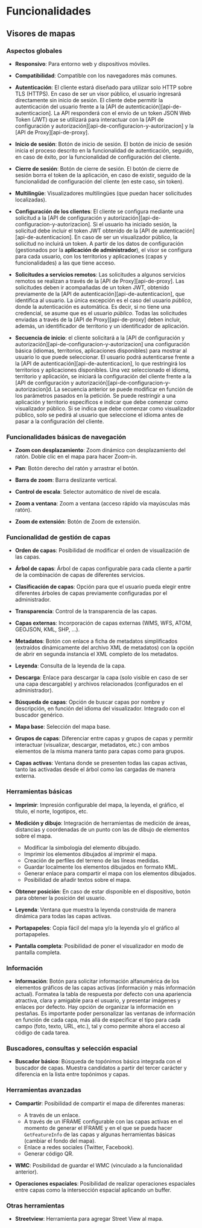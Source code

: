 # Funcionalidades

## Visores de mapas

### Aspectos globales

- **Responsivo**: Para entorno web y dispositivos móviles.                       

- **Compatibilidad**: Compatible con los navegadores más comunes.

- **Autenticación**: El cliente estará diseñado para utilizar solo HTTP sobre TLS (HTTPS). 
  En caso de ser un visor público, el usuario ingresará directamente sin inicio de sesión. 
  El cliente debe permitir la autenticación del usuario frente a la [API de autenticación][api-de-autenticacion].
  La API responderá con el envío de un token JSON Web Token (JWT) que se utilizará para interactuar con la 
  [API de configuración y autorización][api-de-configuracion-y-autorizacion] y la [API de Proxy][api-de-proxy].

- **Inicio de sesión**: Botón de inicio de sesión. 
  El botón de inicio de sesión inicia el proceso descrito en la funcionalidad de autenticación, seguido, 
  en caso de éxito, por la funcionalidad de configuración del cliente. 

- **Cierre de sesión**: Botón de cierre de sesión. 
  El botón de cierre de sesión borra el token de la aplicación, en caso de existir, 
  seguido de la funcionalidad de configuración del cliente (en este caso, sin token).

- **Multilingüe**: Visualizadores multilingües (que puedan hacer solicitudes localizadas).

- **Configuración de los clientes**: El cliente se configura mediante una solicitud a 
  la [API de configuración y autorización][api-de-configuracion-y-autorizacion]. Si el usuario ha iniciado sesión, 
  la solicitud debe incluir el token JWT obtenido de la [API de autenticación][api-de-autenticacion]. 
  En caso de ser un visualizador público, la solicitud no incluirá un token.
  A partir de los datos de configuración (gestionados por la **aplicación de administrador**), 
  el visor se configura para cada usuario, con los territorios y aplicaciones (capas y funcionalidades) 
  a las que tiene acceso. 

- **Solicitudes a servicios remotos**: Las solicitudes a algunos servicios remotos se realizan a través de
  la [API de Proxy][api-de-proxy]. Las solicitudes deben ir acompañadas de un token JWT, 
  obtenido previamente de la [API de autenticación][api-de-autenticacion], que identifica al usuario. 
  La única excepción es el caso del usuario *público*, donde la autenticación es automática.
  Es decir, si no tiene una credencial, se asume que es el usuario *público*. 
  Todas las solicitudes enviadas a través de la [API de Proxy][api-de-proxy] deben incluir, además, 
  un identificador de territorio y un identificador de aplicación.

- **Secuencia de inicio**: el cliente solicitará a la [API de configuración y autorización][api-de-configuracion-y-autorizacion]
  una configuración básica (idiomas, territorios, aplicaciones disponibles) para mostrar al usuario lo que puede seleccionar. 
  El usuario podrá autenticarse frente a la [API de autenticación][api-de-autenticacion], 
  lo que restringirá los territorios y aplicaciones disponibles. Una vez seleccionado el idioma, territorio y aplicación, 
  se iniciará la configuración del cliente frente a la [API de configuración y autorización][api-de-configuracion-y-autorizacion]d.
  La secuencia anterior se puede modificar en función de los parámetros pasados en la petición. 
  Se puede restringir a una aplicación y territorio específicos e indicar que debe comenzar como visualizador público. 
  Si se indica que debe comenzar como visualizador público, solo se pedirá al usuario que seleccione el idioma antes de 
  pasar a la configuración del cliente.

### Funcionalidades básicas de navegación

- **Zoom con desplazamiento**: Zoom dinámico con desplazamiento del ratón. Doble clic en el mapa para hacer Zoom-in. 

- **Pan**: Botón derecho del ratón y arrastrar el botón.

- **Barra de zoom**: Barra deslizante vertical.

- **Control de escala**: Selector automático de nivel de escala.

- **Zoom a ventana**: Zoom a ventana (acceso rápido vía mayúsculas más ratón). 

- **Zoom de extensión**: Botón de Zoom de extensión.

### Funcionalidad de gestión de capas

- **Orden de capas**: Posibilidad de modificar el orden de visualización de las capas.

- **Árbol de capas**: Árbol de capas configurable para cada cliente a partir de la combinación de capas de diferentes servicios. 

- **Clasificación de capas**: Opción para que el usuario pueda elegir entre diferentes árboles de capas previamente configuradas por el administrador. 

- **Transparencia**: Control de la transparencia de las capas.

- **Capas externas**: Incorporación de capas externas (WMS, WFS, ATOM, GEOJSON, KML, SHP, ...).

- **Metadatos**: Botón con enlace a ficha de metadatos simplificados (extraídos dinámicamente del archivo XML de metadatos) 
  con la opción de abrir en segunda instancia el XML completo de los metadatos.

- **Leyenda**: Consulta de la leyenda de la capa.

- **Descarga**: Enlace para descargar la capa (solo visible en caso de ser una capa descargable) y archivos relacionados 
  (configurados en el administrador).

- **Búsqueda de capas**: Opción de buscar capas por nombre y descripción, en función del idioma del visualizador. 
  Integrado con el buscador genérico. 

- **Mapa base**: Selección del mapa base.

- **Grupos de capas**: Diferenciar entre capas y grupos de capas y permitir interactuar (visualizar, descargar, metadatos, etc.)
  con ambos elementos de la misma manera tanto para capas como para grupos.

- **Capas activas**: Ventana donde se presenten todas las capas activas, tanto las activadas desde el árbol como las cargadas de manera externa.

### Herramientas básicas

- **Imprimir**: Impresión configurable del mapa, la leyenda, el gráfico, el título, el norte, logotipos, etc. 

- **Medición y dibujo**: Integración de herramientas de medición de áreas, distancias y coordenadas de un punto con las 
  de dibujo de elementos sobre el mapa.

    - Modificar la simbología del elemento dibujado.
    - Imprimir los elementos dibujados al imprimir el mapa.
    - Creación de perfiles del terreno de las líneas medidas.
    - Guardar localmente los elementos dibujados en formato KML.
    - Generar enlace para compartir el mapa con los elementos dibujados.
    - Posibilidad de añadir textos sobre el mapa.

- **Obtener posición**: En caso de estar disponible en el dispositivo, botón para obtener la posición del usuario.

- **Leyenda**: Ventana que muestra la leyenda construida de manera dinámica para todas las capas activas.

- **Portapapeles**: Copia fácil del mapa y/o la leyenda y/o el gráfico al portapapeles.

- **Pantalla completa**: Posibilidad de poner el visualizador en modo de pantalla completa.

### Información

- **Información**: Botón para solicitar información alfanumérica de los elementos gráficos de las capas activas 
  (información y más información actual). Formatea la tabla de respuesta por defecto con una apariencia atractiva, 
  clara y amigable para el usuario, y presentar imágenes y enlaces por defecto. 
  Hay opción de organizar la información en pestañas. 
  Es importante poder personalizar las ventanas de información en función de cada capa, 
  más allá de especificar el tipo para cada campo (foto, texto, URL, etc.), 
  tal y como permite ahora el acceso al código de cada tarea.

### Buscadores, consultas y selección espacial

- **Buscador básico**: Búsqueda de topónimos básica integrada con el buscador de capas. 
  Muestra candidatos a partir del tercer carácter y diferencia en la lista entre topónimos y capas. 

### Herramientas avanzadas

- **Compartir**: Posibilidad de compartir el mapa de diferentes maneras:
    
    - A través de un enlace.
    - A través de un IFRAME configurable con las capas activas en el momento de generar el IFRAME y
      en el que se pueda hacer `GetFeatureInfo` de las capas y algunas herramientas básicas (cambiar el fondo del mapa).
    - Enlace a redes sociales (Twitter, Facebook).
    - Generar código QR.

- **WMC**: Posibilidad de guardar el WMC (vinculado a la funcionalidad anterior).

- **Operaciones espaciales**: Posibilidad de realizar operaciones espaciales entre capas como la intersección espacial
  aplicando un buffer.

### Otras herramientas

- **Streetview**: Herramienta para agregar Street View al mapa.
